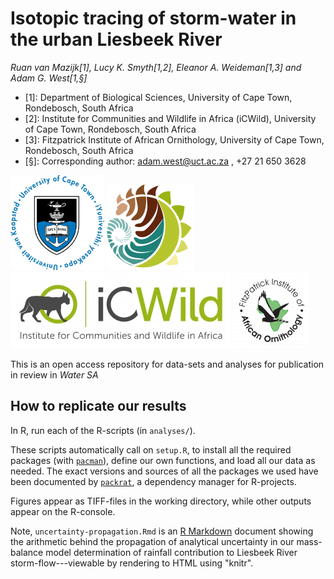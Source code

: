 # Isotopic tracing of storm-water in the urban Liesbeek River

*Ruan van Mazijk[1], Lucy K. Smyth[1,2], Eleanor A. Weideman[1,3] and Adam G. West[1,§]*

- [1]: Department of Biological Sciences, University of Cape Town, Rondebosch, South Africa
- [2]: Institute for Communities and Wildlife in Africa (iCWild), University of Cape Town, Rondebosch, South Africa
- [3]: Fitzpatrick Institute of African Ornithology, University of Cape Town, Rondebosch, South Africa
- [§]: Corresponding author: adam.west@uct.ac.za , +27 21 650 3628

![](logos/UCT-logo.png) ![](logos/BIO-logo.png) ![](logos/ICWild-logo.jpg) ![](logos/FitzPatrick-logo.png)

This is an open access repository for data-sets and analyses for publication in review in *Water SA*

## How to replicate our results

In R, run each of the R-scripts (in `analyses/`).

These scripts automatically call on `setup.R`, to install all the required packages (with [`pacman`](https://cran.r-project.org/web/packages/pacman/vignettes/Introduction_to_pacman.html)), define our own functions, and load all our data as needed. The exact versions and sources of all the packages we used have been documented by [`packrat`](https://rstudio.github.io/packrat/), a dependency manager for R-projects.

Figures appear as TIFF-files in the working directory, while other outputs appear on the R-console.

Note, `uncertainty-propagation.Rmd` is an [R Markdown](https://rmarkdown.rstudio.com/) document showing the arithmetic behind the propagation of analytical uncertainty in our mass-balance model determination of rainfall contribution to Liesbeek River storm-flow---viewable by rendering to HTML using "knitr".
